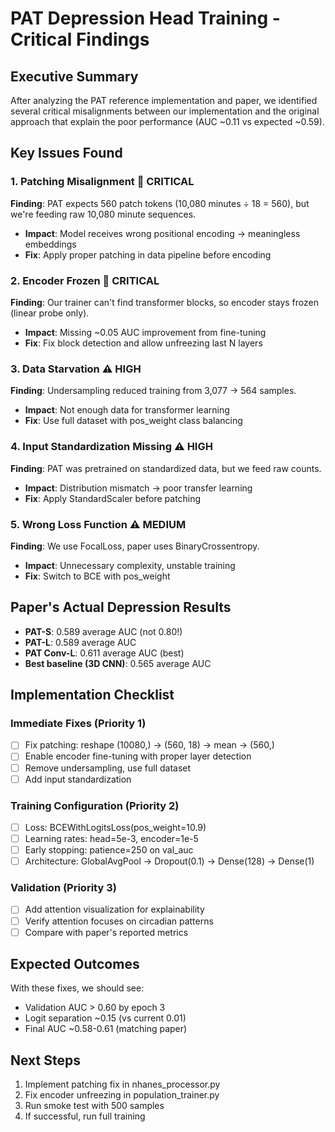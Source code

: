 # PAT Depression Head Training - Critical Findings

## Executive Summary
After analyzing the PAT reference implementation and paper, we identified several critical misalignments between our implementation and the original approach that explain the poor performance (AUC ~0.11 vs expected ~0.59).

## Key Issues Found

### 1. **Patching Misalignment** 🚨 CRITICAL
**Finding**: PAT expects 560 patch tokens (10,080 minutes ÷ 18 = 560), but we're feeding raw 10,080 minute sequences.
- **Impact**: Model receives wrong positional encoding → meaningless embeddings
- **Fix**: Apply proper patching in data pipeline before encoding

### 2. **Encoder Frozen** 🚨 CRITICAL  
**Finding**: Our trainer can't find transformer blocks, so encoder stays frozen (linear probe only).
- **Impact**: Missing ~0.05 AUC improvement from fine-tuning
- **Fix**: Fix block detection and allow unfreezing last N layers

### 3. **Data Starvation** ⚠️ HIGH
**Finding**: Undersampling reduced training from 3,077 → 564 samples.
- **Impact**: Not enough data for transformer learning
- **Fix**: Use full dataset with pos_weight class balancing

### 4. **Input Standardization Missing** ⚠️ HIGH
**Finding**: PAT was pretrained on standardized data, but we feed raw counts.
- **Impact**: Distribution mismatch → poor transfer learning
- **Fix**: Apply StandardScaler before patching

### 5. **Wrong Loss Function** ⚠️ MEDIUM
**Finding**: We use FocalLoss, paper uses BinaryCrossentropy.
- **Impact**: Unnecessary complexity, unstable training
- **Fix**: Switch to BCE with pos_weight

## Paper's Actual Depression Results
- **PAT-S**: 0.589 average AUC (not 0.80!)
- **PAT-L**: 0.589 average AUC  
- **PAT Conv-L**: 0.611 average AUC (best)
- **Best baseline (3D CNN)**: 0.565 average AUC

## Implementation Checklist

### Immediate Fixes (Priority 1)
- [ ] Fix patching: reshape (10080,) → (560, 18) → mean → (560,)
- [ ] Enable encoder fine-tuning with proper layer detection
- [ ] Remove undersampling, use full dataset
- [ ] Add input standardization

### Training Configuration (Priority 2)
- [ ] Loss: BCEWithLogitsLoss(pos_weight=10.9)
- [ ] Learning rates: head=5e-3, encoder=1e-5
- [ ] Early stopping: patience=250 on val_auc
- [ ] Architecture: GlobalAvgPool → Dropout(0.1) → Dense(128) → Dense(1)

### Validation (Priority 3)
- [ ] Add attention visualization for explainability
- [ ] Verify attention focuses on circadian patterns
- [ ] Compare with paper's reported metrics

## Expected Outcomes
With these fixes, we should see:
- Validation AUC > 0.60 by epoch 3
- Logit separation ~0.15 (vs current 0.01)
- Final AUC ~0.58-0.61 (matching paper)

## Next Steps
1. Implement patching fix in nhanes_processor.py
2. Fix encoder unfreezing in population_trainer.py
3. Run smoke test with 500 samples
4. If successful, run full training